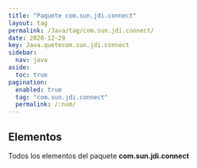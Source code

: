 ```yaml
---
title: "Paquete com.sun.jdi.connect"
layout: tag
permalink: /Java/tag/com.sun.jdi.connect/
date: 2020-12-29
key: Java.quetecom.sun.jdi.connect
sidebar: 
  nav: java
aside: 
  toc: true
pagination: 
  enabled: true
  tag: "com.sun.jdi.connect"
  permalink: /:num/
---
```


<h2>Elementos</h2>
Todos los elementos del paquete <strong>com.sun.jdi.connect</strong>
